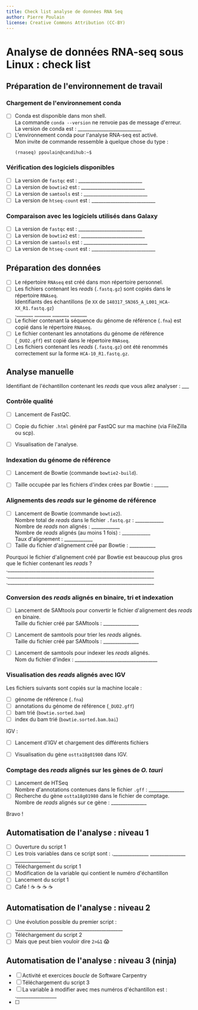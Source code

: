 ```yaml
---
title: Check list analyse de données RNA Seq
author: Pierre Poulain
license: Creative Commons Attribution (CC-BY)
---
```


# Analyse de données RNA-seq sous Linux : check list

## Préparation de l'environnement de travail

### Chargement de l'environnement conda

- [ ] Conda est disponible dans mon shell.  
    La commande ```conda --version``` ne renvoie pas de message d'erreur.  
    La version de conda est : ___________________________
- [ ] L'environnement conda pour l'analyse RNA-seq est activé.  
    Mon invite de commande ressemble à quelque chose du type :
    ```
    (rnaseq) ppoulain@candihub:~$
    ```

### Vérification des logiciels disponibles

- [ ] La version de `fastqc` est : ___________________________
- [ ] La version de `bowtie2` est : ___________________________
- [ ] La version de `samtools` est : ___________________________
- [ ] La version de `htseq-count` est : ___________________________

### Comparaison avec les logiciels utilisés dans Galaxy

- [ ] La version de `fastqc` est : ___________________________
- [ ] La version de `bowtie2` est : ___________________________
- [ ] La version de `samtools` est : ___________________________
- [ ] La version de `htseq-count` est : ___________________________

## Préparation des données

- [ ] Le répertoire `RNAseq` est créé dans mon répertoire personnel.
- [ ] Les fichiers contenant les *reads* (`.fastq.gz`) sont copiés dans le répertoire `RNAseq`.  
    Identifiants des échantillons (le `XX` de `140317_SN365_A_L001_HCA-XX_R1.fastq.gz`)  
    ._______ _______ _______ _______
- [ ] Le fichier contenant la séquence du génome de référence (`.fna`) est copié dans le répertoire `RNAseq`.
- [ ] Le fichier contenant les annotations du génome de référence (`_DUO2.gff`) est copié dans le répertoire `RNAseq`.
- [ ] Les fichiers contenant les *reads* (`.fastq.gz`) ont été renommés correctement sur la forme `HCA-10_R1.fastq.gz`.

## Analyse manuelle

Identifiant de l'échantillon contenant les *reads* que vous allez analyser : ___

### Contrôle qualité

- [ ] Lancement de FastQC.
- [ ] Copie du fichier `.html` généré par FastQC sur ma machine (via FileZilla ou scp).
- [ ] Visualisation de l'analyse.


### Indexation du génome de référence

- [ ] Lancement de Bowtie (commande `bowtie2-build`).
- [ ] Taille occupée par les fichiers d'index crées par Bowtie : ______


### Alignements des *reads* sur le génome de référence

- [ ] Lancement de Bowtie (commande `bowtie2`).  
    Nombre total de *reads* dans le fichier `.fastq.gz` : ____________  
    Nombre de *reads* non alignés : ____________  
    Nombre de *reads* alignés (au moins 1 fois) : ____________  
    Taux d'alignement : ____________  
- [ ] Taille du fichier d'alignement créé par Bowtie : ___________

Pourquoi le fichier d'alignement créé par Bowtie est beaucoup plus gros que le fichier contenant les *reads* ?  
.______________________________________________________________
.______________________________________________________________
.______________________________________________________________


### Conversion des *reads* alignés en binaire, tri et indexation

- [ ] Lancement de SAMtools pour convertir le fichier d'alignement des *reads* en binaire.  
    Taille du fichier créé par SAMtools : _______________
- [ ] Lancement de samtools pour trier les *reads* alignés.  
    Taille du fichier créé par SAMtools : _______________
- [ ] Lancement de samtools pour indexer les *reads* alignés.  
    Nom du fichier d'index : ___________________________________


### Visualisation des *reads* alignés avec IGV

Les fichiers suivants sont copiés sur la machine locale :
- [ ] génome de référence (`.fna`)
- [ ] annotations du génome de référence (`_DUO2.gff`)
- [ ] bam trié (`bowtie.sorted.bam`)
- [ ] index du bam trié (`bowtie.sorted.bam.bai`)

IGV :
- [ ] Lancement d'IGV et chargement des différents fichiers
- [ ] Visualisation du gène `ostta18g01980` dans IGV.


### Comptage des *reads* alignés sur les gènes de *O. tauri*

- [ ] Lancement de HTSeq  
    Nombre d'annotations contenues dans le fichier `.gff` : _______________
- [ ] Recherche du gène `ostta18g01980` dans le fichier de comptage.  
    Nombre de *reads* alignés sur ce gène : _______________

Bravo !


## Automatisation de l'analyse : niveau 1

- [ ] Ouverture du script 1
- [ ] Les trois variables dans ce script sont :
    ._______________ _______________ _______________
- [ ] Téléchargement du script 1
- [ ] Modification de la variable qui contient le numéro d'échantillon
- [ ] Lancement du script 1
- [ ] Café ! :coffee: :coffee: :coffee: :coffee:

## Automatisation de l'analyse : niveau 2

- [ ] Une évolution possible du premier script :
    ._____________________________________________
- [ ] Téléchargement du script 2
- [ ] Mais que peut bien vouloir dire `2>&1` :scream:

## Automatisation de l'analyse : niveau 3 (ninja)

- [ ] Activité et exercices *boucle* de Software Carpentry
- [ ] Téléchargement du script 3
- [ ] La variable à modifier avec mes numéros d'échantillon est :
    ._________________
- [ ]
